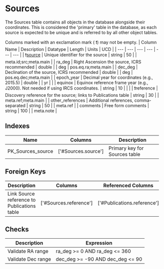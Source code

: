 # Sources
The Sources table contains all objects in the database alongside their coordinates. This is considered the 'primary' table in the database, as each source is expected to be unique and is referred to by all other object tables.


Columns marked with an exclamation mark ( :exclamation:) may not be empty.
| Column Name | Description | Datatype | Length | Units  | UCD |
| --- | --- | --- | --- | --- | --- |
| :exclamation:<ins>source</ins> | Unique identifier for the source | string | 50 |  | meta.id;src;meta.main  |
| ra_deg | Right Ascension the source, ICRS recommended | double |  | deg | pos.eq.ra;meta.main  |
| dec_deg | Declination of the source, ICRS recommended | double |  | deg | pos.eq.dec;meta.main  |
| epoch_year | Decimal year for coordinates (e.g., 2015.5) | double |  | yr |   |
| equinox | Equinox reference frame year (e.g., J2000). Not needed if using IRCS coordinates. | string | 10 |  |   |
| :exclamation:reference | Discovery reference for the source; links to Publications table | string | 30 |  | meta.ref;meta.main  |
| other_references | Additional references, comma-separated | string | 50 |  | meta.ref  |
| comments | Free form comments | string | 100 |  | meta.note  |

## Indexes
| Name | Columns | Description |
| --- | --- | --- |
| PK_Sources_source | ['#Sources.source'] | Primary key for Sources table |

## Foreign Keys
| Description | Columns | Referenced Columns |
| --- | --- | --- |
| Link Source reference to Publications table | ['#Sources.reference'] | ['#Publications.reference'] |
## Checks
| Description | Expression |
| --- | --- |
| Validate RA range | ra_deg >= 0 AND ra_deg <= 360 |
| Validate Dec range | dec_deg >= -90 AND dec_deg <= 90 |
